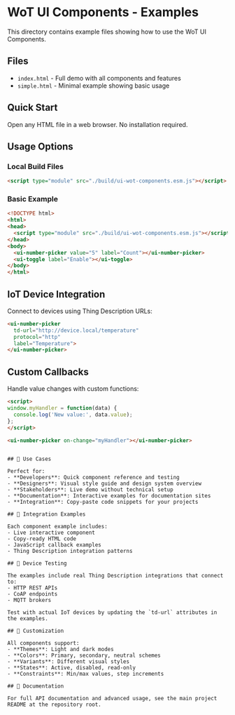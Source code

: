 # WoT UI Components - Examples

This directory contains example files showing how to use the WoT UI Components.

## Files

- `index.html` - Full demo with all components and features
- `simple.html` - Minimal example showing basic usage

## Quick Start

Open any HTML file in a web browser. No installation required.

## Usage Options

### Local Build Files
```html
<script type="module" src="./build/ui-wot-components.esm.js"></script>
```

### Basic Example
```html
<!DOCTYPE html>
<html>
<head>
  <script type="module" src="./build/ui-wot-components.esm.js"></script>
</head>
<body>
  <ui-number-picker value="5" label="Count"></ui-number-picker>
  <ui-toggle label="Enable"></ui-toggle>
</body>
</html>
```

## IoT Device Integration

Connect to devices using Thing Description URLs:

```html
<ui-number-picker 
  td-url="http://device.local/temperature"
  protocol="http"
  label="Temperature">
</ui-number-picker>
```

## Custom Callbacks

Handle value changes with custom functions:

```html
<script>
window.myHandler = function(data) {
  console.log('New value:', data.value);
};
</script>

<ui-number-picker on-change="myHandler"></ui-number-picker>
```
<script type="module" src="https://unpkg.com/@thingweb/ui-wot-components@latest/dist/ui-wot-components/ui-wot-components.esm.js"></script>

<!-- Fallback for older browsers -->
<script nomodule src="https://unpkg.com/@thingweb/ui-wot-components@latest/dist/ui-wot-components/ui-wot-components.js"></script>
```

## 🎯 Use Cases

Perfect for:
- **Developers**: Quick component reference and testing
- **Designers**: Visual style guide and design system overview  
- **Stakeholders**: Live demo without technical setup
- **Documentation**: Interactive examples for documentation sites
- **Integration**: Copy-paste code snippets for your projects

## 🔧 Integration Examples

Each component example includes:
- Live interactive component
- Copy-ready HTML code
- JavaScript callback examples
- Thing Description integration patterns

## 📱 Device Testing

The examples include real Thing Description integrations that connect to:
- HTTP REST APIs
- CoAP endpoints
- MQTT brokers

Test with actual IoT devices by updating the `td-url` attributes in the examples.

## 🎨 Customization

All components support:
- **Themes**: Light and dark modes
- **Colors**: Primary, secondary, neutral schemes
- **Variants**: Different visual styles
- **States**: Active, disabled, read-only
- **Constraints**: Min/max values, step increments

## 📖 Documentation

For full API documentation and advanced usage, see the main project README at the repository root.
